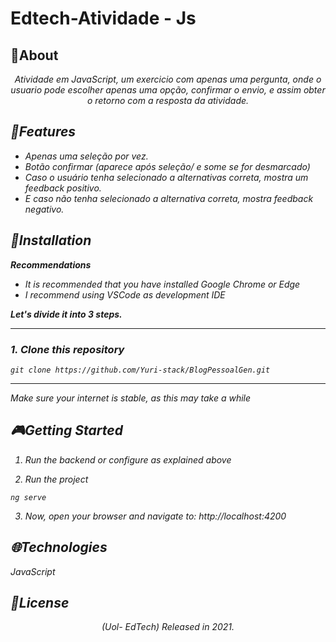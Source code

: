 # Edtech-Atividade - Js 

## 📌About

<div>
    <p align="center">
    <em>
        Atividade em JavaScript, um exercicio com apenas uma pergunta, onde o usuario pode escolher apenas uma opção, confirmar o envio, e assim obter o retorno com a resposta da atividade.<br>
 
</div>

## 🚀Features
- Apenas uma seleção por vez.
- Botão confirmar (aparece após seleção/ e some se for desmarcado)
- Caso o usuário tenha selecionado a alternativas correta, mostra um feedback positivo. 
- E caso não tenha selecionado a alternativa correta, mostra feedback negativo. 


## 📕Installation

<p align="center">
   
</p>

**Recommendations**
-   It is recommended that you have installed Google Chrome or Edge
-   I recommend using VSCode as development IDE

**Let's divide it into 3 steps.**

  ---
### 1. Clone this repository
```
git clone https://github.com/Yuri-stack/BlogPessoalGen.git
```
---

*Make sure your internet is stable, as this may take a while* 



## 🎮Getting Started

<p align="center">
    
</p>

1. Run the backend or configure as explained above 

2. Run the project
```
ng serve
```
3. Now, open your browser and navigate to: http://localhost:4200

## 🌐Technologies
JavaScript 

## 📝License

<p align="center">
    <em>
        (Uol- EdTech) </em>
Released in 2021.
</p>




